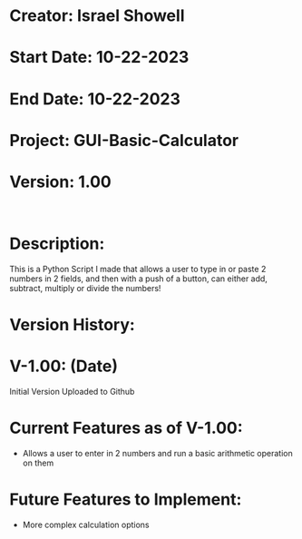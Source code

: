 # Creator: Israel Showell
# Start Date: 10-22-2023
# End Date: 10-22-2023
# Project: GUI-Basic-Calculator
# Version: 1.00

<br>

# Description: 
This is a Python Script I made that allows a user to type in or paste 2 numbers in 2 fields, and then with a push of a button, can either add, subtract, multiply or divide the numbers!

# Version History:
# V-1.00: (Date)
Initial Version
Uploaded to Github


# Current Features as of V-1.00:
- Allows a user to enter in 2 numbers and run a basic arithmetic operation on them

# Future Features to Implement:
- More complex calculation options

